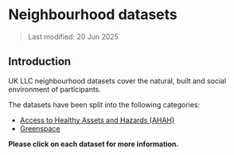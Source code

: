 # Neighbourhood datasets

> Last modified: 20 Jun 2025

## Introduction 

UK LLC neighbourhood datasets cover the natural, built and social environment of participants.


The datasets have been split into the following categories:
- [Access to Healthy Assets and Hazards (AHAH)](../environmental_datasets/neighbourhood_datasets/AHAH.md)
- [Greenspace](../environmental_datasets/neighbourhood_datasets/greenspace.md)


**Please click on each dataset for more information.**


